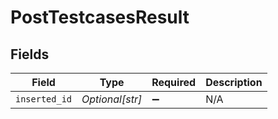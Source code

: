 # PostTestcasesResult


## Fields

| Field              | Type               | Required           | Description        |
| ------------------ | ------------------ | ------------------ | ------------------ |
| `inserted_id`      | *Optional[str]*    | :heavy_minus_sign: | N/A                |